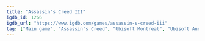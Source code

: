 ```yaml
---
title: "Assassin's Creed III"
igdb_id: 1266
igdb_url: "https://www.igdb.com/games/assassin-s-creed-iii"
tag: ["Main game", "Assassin's Creed", "Ubisoft Montreal", "Ubisoft Annecy", "Ubisoft Entertainment", "Ubisoft Bucharest", "Ubisoft Singapore", "Ubisoft Kyiv", "Ubisoft Québec", "Strategy", "Adventure", "Single player", "Multiplayer", "Third person", "Action", "Fantasy", "Science fiction", "Historical", "Stealth", "Sandbox", "Open world"]
---
```

